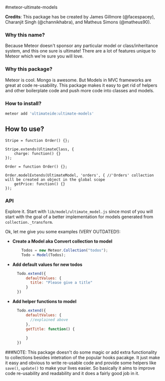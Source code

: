 #meteor-ultimate-models

**Credits**: This package has be created by James Gillmore (@facespacey), Charanjit Singh (@channikhabra), and Matheus Simons (@matheus90). 

### Why this name?
Because Meteor doesn't sponsor any particular model or class/inheritance system, and this one sure is ultimate! There are a lot of features unique to Meteor which we're sure you will love.

### Why this package?
Meteor is cool. Mongo is awesome. But Models in MVC frameworks are great at code re-usability. This package makes it easy to get rid of helpers and other boilerplate code and push more code into classes and models. 

### How to install?
```sh
meteor add 'ultimateide:ultimate-models'
```

## How to use?
```
Stripe = function Order() {};

Stripe.extends(UltimateClass, {
	charge: function() {}
});

Order = function Order() {};

Order.modelExtends(UltimateModel, 'orders', { //'Orders' collection will be created an object in the global scope
	getPrice: function() {}
});
```

### API
Explore it. Start with `lib/model/ultimate_model.js` since most of you will start with the goal of a better implementation for models generated from `collection._transform`. 

Ok, let me give you some examples (VERY OUTDATED!):  

* **Create a Model aka Convert collection to model**
  ```javascript
      Todos = new Meteor.Collection("todos");
      Todo = Model(Todos);
  ```
* **Add default values for new todos**
  ```js
    Todo.extend({
        defaultValues: {
          title: "Please give a title"
        }
    })
  ```
* **Add helper functions to model**
  ```js
    Todo.extend({
        defaultValues: {
          //explained above
        },
        getTitle: function() {
        
        }
    })
  ```


###NOTE:
This package doesn't do some magic or add extra functionality to collections besides intetration of the popular hooks pacakge. It just make it easy and obvious to write re-usable code and provide some helpers like `save()`, `update()` to make your lives easier. So basically it aims to improve code re-usability and readability and it does a fairly good job in it.
